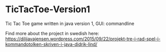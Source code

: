 # TicTacToe-Version1
Tic Tac Toe game written in java version 1, GUI: commandline

Find more about the project in swedish here: https://dilijavajensen.wordpress.com/2015/09/22/projekt-tre-i-rad-spel-i-kommandotolken-skriven-i-java-didrik-lind/
